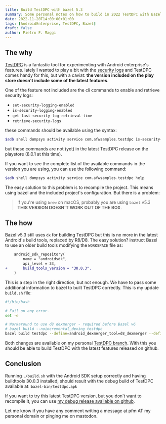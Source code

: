 ```yaml
---
title: Build TestDPC with bazel 5.3
summary: Some personal notes on how to build in 2022 TestDPC with Bazel 5.2
date: 2022-11-20T14:00:00+01:00
tags: [AndroidEnterprise, TestDPC, Bazel]
draft: false
author: Pietro F. Maggi
---
```


## The why
[TestDPC][0] is a fantastic tool for experimenting with Android enterprise's features. lately I wanted to play a bit with the [security logs][1] and TestDPC comes handy for this, but with a caviat: **the version included on the play store doesn't include some of the latest features**.

One of the feature not included are the cli commands to enable and retrieve security logs:

- `set-security-logging-enabled`
- `is-security-logging-enabled`
- `get-last-security-log-retrieval-time`
- `retrieve-security-logs`

these commands should be available using the syntax:

```bash
$adb shell dumpsys activity service com.afwsamples.testdpc is-security-logging-enabled
```

but these commands are not (yet) in the latest TestDPC release on the playstore (8.0.1 at this time).

If you want to see the complete list of the available commands in the version you are using, you can use the following command: 

```bash
$adb shell dumpsys activity service com.afwsamples.testdpc help
```

The easy solution to this problem is to recompile the project. This means using bazel and the included project's configuration. But there is a problem:  
> If you're using `brew` on macOS, probably you are using `bazel` v5.3  
> **THIS VERSION DOESN'T WORK OUT OF THE BOX**.

## The how

Bazel v5.3 still uses `dx` for building TestDPC but this is no more in the latest Android's build tools, replaced by R8/D8. The easy solution? instruct Bazel to use an older build tools modifying the `WORKSPACE` file as:

```diff
    android_sdk_repository(
        name = "androidsdk",
        api_level = 33,
+       build_tools_version = "30.0.3",
    )
```

This is a step in the right direction, but not enough. We have to pass some additional information to bazel to built TestDPC correctly. This is my update `build.sh` file:

```bash
#!/bin/bash

# Fail on any error.
set -e

# Workaround to use d8 dexmerger - required before Bazel v6
# bazel build --noincremental_dexing testdpc
bazel build testdpc --define=android_dexmerger_tool=d8_dexmerger --define=android_incremental_dexing_tool=d8_dexbuilder --nouse_workers_with_dexbuilder --define=android_standalone_dexing_tool=d8_compat_dx --experimental_use_dex_splitter_for_incremental_dexing --incremental_dexing=true
````

Both changes are available on my personal [TestDPC branch][2]. With this you should be able to build TestDPC with the latest features released on github.

## Conclusion

Running `./build.sh` with the Android SDK setup correctly and having buildtools 30.0.3 installed, should result with the debug build of TestDPC available at: `bazel-bin/testdpc.apk`

If you want to try this latest TestDPC version, but you don't want to recompile it, you can use [my debug release available on github][3].

Let me know if you have any comment writing a message at pfm AT my personal domain or pinging me on mastodon.

[0]: https://github.com/googlesamples/android-testdpc.git
[1]: https://developer.android.com/work/dpc/security#log_enterprise_device_activity
[2]: https://github.com/pfmaggi/android-testdpc/tree/pfm/updates
[3]: https://github.com/pfmaggi/android-testdpc/releases/tag/20221116
